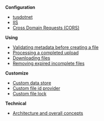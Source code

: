 **Configuration**
* [tusdotnet](https://github.com/smatsson/tusdotnet/wiki/Configure-tusdotnet)
* [IIS](https://github.com/smatsson/tusdotnet/wiki/Configure-IIS)
* [Cross Domain Requests (CORS)](https://github.com/smatsson/tusdotnet/wiki/Cross-domain-requests-(CORS))

**Using**
* [Validating metadata before creating a file](https://github.com/tusdotnet/tusdotnet/wiki/Validate-metadata-before-creating-a-file)
* [Processing a completed upload](https://github.com/smatsson/tusdotnet/wiki/Processing-a-file-once-the-file-upload-is-complete)
* [Downloading files](https://github.com/smatsson/tusdotnet/wiki/Downloading-files)
* [Removing expired incomplete files](https://github.com/smatsson/tusdotnet/wiki/Removing-expired-incomplete-files)

**Customize**
* [Custom data store](https://github.com/smatsson/tusdotnet/wiki/Custom-data-store)
* [Custom file id provider](https://github.com/smatsson/tusdotnet/wiki/Custom-File-Id-Provider)
* [Custom file lock](https://github.com/smatsson/tusdotnet/wiki/Custom-File-Lock)

**Technical**
* [Architecture and overall concepts](https://github.com/smatsson/tusdotnet/wiki/Architecture-and-overall-concepts)